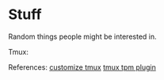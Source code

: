 # Stuff
Random things people might be interested in.


Tmux:




References:
[customize tmux](https://www.hamvocke.com/blog/a-guide-to-customizing-your-tmux-conf/)
[tmux tpm plugin](https://github.com/tmux-plugins/tpm)
